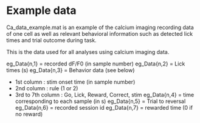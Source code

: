 # Example data
Ca_data_example.mat is an example of the calcium imaging recording data of one cell as well as relevant behavioral information such as detected lick times and trial outcome during task.

This is the data used for all analyses using calcium imaging data.

eg_Data{n,1} = recorded dF/F0 (in sample number)
eg_Data{n,2} = Lick times (s)
eg_Data{n,3} = Behavior data (see below)
- 1st column : stim onset time (in sample number)
- 2nd column : rule (1 or 2)
- 3rd to 7th column : Go, Lick, Reward, Correct, stim
eg_Data{n,4} = time corresponding to each sample (in s) 
eg_Data{n,5} = Trial to reversal
eg_Data{n,6} = recorded session id
eg_Data{n,7} = rewarded time (0 if no reward)



